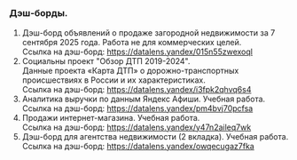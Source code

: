 ## 




### Дэш-борды.
1. Дэш-борд объявлений о продаже загородной недвижимости за 7 сентября 2025 года. Работа не для коммерческих целей.  
Ссылка на дэш-борд: https://datalens.yandex/015n55zwexoql  
2. Социальны проект "Обзор ДТП 2019-2024".    
Данные проекта «Карта ДТП» о дорожно-транспортных происшествиях в России и их характеристиках.  
Ссылка на дэш-борд: https://datalens.yandex/i3fpk2qhvq6s4
3. Аналитика выручки по данным Яндекс Афиши. Учебная работа.  
Ссылка на дэш-борд: https://datalens.yandex/pm4bvj70pcfsa
4. Продажи интернет-магазина. Учебная работа.   
Ссылка на дэш-борд: https://datalens.yandex/y47n2aileq7wk
5. Дэш-борд для агентства недвижимости (2 вкладка). Учебная работа.   
Ссылка на дэш-борд: https://datalens.yandex/owqecugaz7fka  



<!--
**latypov-mansur/latypov-mansur** is a ✨ _special_ ✨ repository because its `README.md` (this file) appears on your GitHub profile.

Here are some ideas to get you started:

- 🔭 I’m currently working on ...
- 🌱 I’m currently learning ...
- 👯 I’m looking to collaborate on ...
- 🤔 I’m looking for help with ...
- 💬 Ask me about ...
- 📫 How to reach me: ...
- 😄 Pronouns: ...
- ⚡ Fun fact: ...
-->
